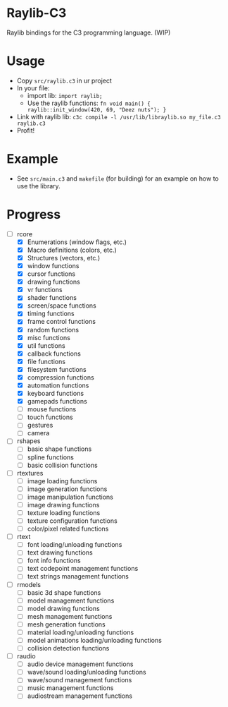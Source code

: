 # Raylib-C3

Raylib bindings for the C3 programming language. (WIP)

# Usage

- Copy `src/raylib.c3` in ur project
- In your file:
    - import lib: `import raylib;`
    - Use the raylib functions: ```fn void main() {
    raylib::init_window(420, 69, "Deez nuts");
    }```
- Link with raylib lib: ```c3c compile -l /usr/lib/libraylib.so my_file.c3 raylib.c3```
- Profit!

# Example

- See `src/main.c3` and `makefile` (for building) for an example on how to use the library.

# Progress

- [ ] rcore
    - [x] Enumerations (window flags, etc.)
    - [x] Macro definitions (colors, etc.)
    - [x] Structures (vectors, etc.)
    - [x] window functions
    - [x] cursor functions
    - [x] drawing functions
    - [x] vr functions 
    - [x] shader functions 
    - [x] screen/space functions
    - [x] timing functions
    - [x] frame control functions
    - [x] random functions  
    - [x] misc functions
    - [x] util functions
    - [x] callback functions
    - [x] file functions
    - [x] filesystem functions
    - [x] compression functions
    - [x] automation functions
    - [x] keyboard functions
    - [x] gamepads functions
    - [ ] mouse functions
    - [ ] touch functions
    - [ ] gestures
    - [ ] camera
- [ ] rshapes
    - [ ] basic shape functions
    - [ ] spline functions
    - [ ] basic collision functions
- [ ] rtextures
    - [ ] image loading functions
    - [ ] image generation functions
    - [ ] image manipulation functions
    - [ ] image drawing functions
    - [ ] texture loading functions
    - [ ] texture configuration functions
    - [ ] color/pixel related functions
- [ ] rtext
    - [ ] font loading/unloading functions
    - [ ] text drawing functions
    - [ ] font info functions
    - [ ] text codepoint management functions
    - [ ] text strings management functions
- [ ] rmodels
    - [ ] basic 3d shape functions
    - [ ] model management functions
    - [ ] model drawing functions 
    - [ ] mesh management functions
    - [ ] mesh generation functions
    - [ ] material loading/unloading functions 
    - [ ] model animations loading/unloading functions
    - [ ] collision detection functions
- [ ] raudio
    - [ ] audio device management functions
    - [ ] wave/sound loading/unloading functions
    - [ ] wave/sound management functions
    - [ ] music management functions
    - [ ] audiostream management functions
